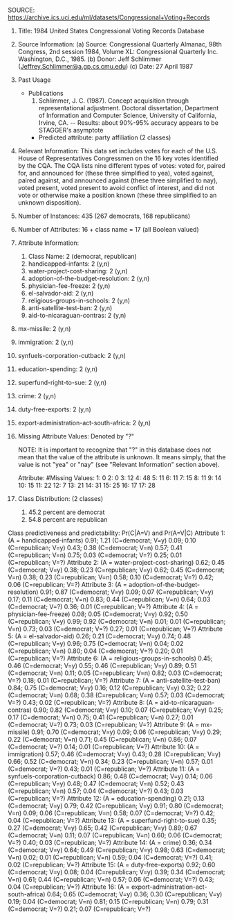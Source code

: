 SOURCE: https://archive.ics.uci.edu/ml/datasets/Congressional+Voting+Records

1. Title: 1984 United States Congressional Voting Records Database

2. Source Information:
    (a) Source:  Congressional Quarterly Almanac, 98th Congress,
                 2nd session 1984, Volume XL: Congressional Quarterly Inc.
                 Washington, D.C., 1985.
    (b) Donor: Jeff Schlimmer (Jeffrey.Schlimmer@a.gp.cs.cmu.edu)
    (c) Date: 27 April 1987

3. Past Usage
   - Publications
     1. Schlimmer, J. C. (1987).  Concept acquisition through
        representational adjustment.  Doctoral dissertation, Department of
        Information and Computer Science, University of California, Irvine, CA.
        -- Results: about 90%-95% accuracy appears to be STAGGER's asymptote
     - Predicted attribute: party affiliation (2 classes)

4. Relevant Information:
      This data set includes votes for each of the U.S. House of
      Representatives Congressmen on the 16 key votes identified by the
      CQA.  The CQA lists nine different types of votes: voted for, paired
      for, and announced for (these three simplified to yea), voted
      against, paired against, and announced against (these three
      simplified to nay), voted present, voted present to avoid conflict
      of interest, and did not vote or otherwise make a position known
      (these three simplified to an unknown disposition).

5. Number of Instances: 435 (267 democrats, 168 republicans)

6. Number of Attributes: 16 + class name = 17 (all Boolean valued)

7. Attribute Information:
   1. Class Name: 2 (democrat, republican)
   2. handicapped-infants: 2 (y,n)
   3. water-project-cost-sharing: 2 (y,n)
   4. adoption-of-the-budget-resolution: 2 (y,n)
   5. physician-fee-freeze: 2 (y,n)
   6. el-salvador-aid: 2 (y,n)
   7. religious-groups-in-schools: 2 (y,n)
   8. anti-satellite-test-ban: 2 (y,n)
   9. aid-to-nicaraguan-contras: 2 (y,n)
  10. mx-missile: 2 (y,n)
  11. immigration: 2 (y,n)
  12. synfuels-corporation-cutback: 2 (y,n)
  13. education-spending: 2 (y,n)
  14. superfund-right-to-sue: 2 (y,n)
  15. crime: 2 (y,n)
  16. duty-free-exports: 2 (y,n)
  17. export-administration-act-south-africa: 2 (y,n)

8. Missing Attribute Values: Denoted by "?"

   NOTE: It is important to recognize that "?" in this database does
         not mean that the value of the attribute is unknown.  It
         means simply, that the value is not "yea" or "nay" (see
         "Relevant Information" section above).

   Attribute:  #Missing Values:
           1:  0
           2:  0
           3:  12
           4:  48
           5:  11
           6:  11
           7:  15
           8:  11
           9:  14
          10:  15
          11:  22
          12:  7
          13:  21
          14:  31
          15:  25
          16:  17
          17:  28

9. Class Distribution: (2 classes)
   1. 45.2 percent are democrat
   2. 54.8 percent are republican

Class predictiveness and predictability: Pr(C|A=V) and Pr(A=V|C)
 Attribute 1: (A = handicapped-infants)
  0.91;  1.21  (C=democrat; V=y)
  0.09;  0.10  (C=republican; V=y)
  0.43;  0.38  (C=democrat; V=n)
  0.57;  0.41  (C=republican; V=n)
  0.75;  0.03  (C=democrat; V=?)
  0.25;  0.01  (C=republican; V=?)
 Attribute 2: (A = water-project-cost-sharing)
  0.62;  0.45  (C=democrat; V=y)
  0.38;  0.23  (C=republican; V=y)
  0.62;  0.45  (C=democrat; V=n)
  0.38;  0.23  (C=republican; V=n)
  0.58;  0.10  (C=democrat; V=?)
  0.42;  0.06  (C=republican; V=?)
 Attribute 3: (A = adoption-of-the-budget-resolution)
  0.91;  0.87  (C=democrat; V=y)
  0.09;  0.07  (C=republican; V=y)
  0.17;  0.11  (C=democrat; V=n)
  0.83;  0.44  (C=republican; V=n)
  0.64;  0.03  (C=democrat; V=?)
  0.36;  0.01  (C=republican; V=?)
 Attribute 4: (A = physician-fee-freeze)
  0.08;  0.05  (C=democrat; V=y)
  0.92;  0.50  (C=republican; V=y)
  0.99;  0.92  (C=democrat; V=n)
  0.01;  0.01  (C=republican; V=n)
  0.73;  0.03  (C=democrat; V=?)
  0.27;  0.01  (C=republican; V=?)
 Attribute 5: (A = el-salvador-aid)
  0.26;  0.21  (C=democrat; V=y)
  0.74;  0.48  (C=republican; V=y)
  0.96;  0.75  (C=democrat; V=n)
  0.04;  0.02  (C=republican; V=n)
  0.80;  0.04  (C=democrat; V=?)
  0.20;  0.01  (C=republican; V=?)
 Attribute 6: (A = religious-groups-in-schools)
  0.45;  0.46  (C=democrat; V=y)
  0.55;  0.46  (C=republican; V=y)
  0.89;  0.51  (C=democrat; V=n)
  0.11;  0.05  (C=republican; V=n)
  0.82;  0.03  (C=democrat; V=?)
  0.18;  0.01  (C=republican; V=?)
 Attribute 7: (A = anti-satellite-test-ban)
  0.84;  0.75  (C=democrat; V=y)
  0.16;  0.12  (C=republican; V=y)
  0.32;  0.22  (C=democrat; V=n)
  0.68;  0.38  (C=republican; V=n)
  0.57;  0.03  (C=democrat; V=?)
  0.43;  0.02  (C=republican; V=?)
 Attribute 8: (A = aid-to-nicaraguan-contras)
  0.90;  0.82  (C=democrat; V=y)
  0.10;  0.07  (C=republican; V=y)
  0.25;  0.17  (C=democrat; V=n)
  0.75;  0.41  (C=republican; V=n)
  0.27;  0.01  (C=democrat; V=?)
  0.73;  0.03  (C=republican; V=?)
 Attribute 9: (A = mx-missile)
  0.91;  0.70  (C=democrat; V=y)
  0.09;  0.06  (C=republican; V=y)
  0.29;  0.22  (C=democrat; V=n)
  0.71;  0.45  (C=republican; V=n)
  0.86;  0.07  (C=democrat; V=?)
  0.14;  0.01  (C=republican; V=?)
 Attribute 10: (A = immigration)
  0.57;  0.46  (C=democrat; V=y)
  0.43;  0.28  (C=republican; V=y)
  0.66;  0.52  (C=democrat; V=n)
  0.34;  0.23  (C=republican; V=n)
  0.57;  0.01  (C=democrat; V=?)
  0.43;  0.01  (C=republican; V=?)
 Attribute 11: (A = synfuels-corporation-cutback)
  0.86;  0.48  (C=democrat; V=y)
  0.14;  0.06  (C=republican; V=y)
  0.48;  0.47  (C=democrat; V=n)
  0.52;  0.43  (C=republican; V=n)
  0.57;  0.04  (C=democrat; V=?)
  0.43;  0.03  (C=republican; V=?)
 Attribute 12: (A = education-spending)
  0.21;  0.13  (C=democrat; V=y)
  0.79;  0.42  (C=republican; V=y)
  0.91;  0.80  (C=democrat; V=n)
  0.09;  0.06  (C=republican; V=n)
  0.58;  0.07  (C=democrat; V=?)
  0.42;  0.04  (C=republican; V=?)
 Attribute 13: (A = superfund-right-to-sue)
  0.35;  0.27  (C=democrat; V=y)
  0.65;  0.42  (C=republican; V=y)
  0.89;  0.67  (C=democrat; V=n)
  0.11;  0.07  (C=republican; V=n)
  0.60;  0.06  (C=democrat; V=?)
  0.40;  0.03  (C=republican; V=?)
 Attribute 14: (A = crime)
  0.36;  0.34  (C=democrat; V=y)
  0.64;  0.49  (C=republican; V=y)
  0.98;  0.63  (C=democrat; V=n)
  0.02;  0.01  (C=republican; V=n)
  0.59;  0.04  (C=democrat; V=?)
  0.41;  0.02  (C=republican; V=?)
 Attribute 15: (A = duty-free-exports)
  0.92;  0.60  (C=democrat; V=y)
  0.08;  0.04  (C=republican; V=y)
  0.39;  0.34  (C=democrat; V=n)
  0.61;  0.44  (C=republican; V=n)
  0.57;  0.06  (C=democrat; V=?)
  0.43;  0.04  (C=republican; V=?)
 Attribute 16: (A = export-administration-act-south-africa)
  0.64;  0.65  (C=democrat; V=y)
  0.36;  0.30  (C=republican; V=y)
  0.19;  0.04  (C=democrat; V=n)
  0.81;  0.15  (C=republican; V=n)
  0.79;  0.31  (C=democrat; V=?)
  0.21;  0.07  (C=republican; V=?)